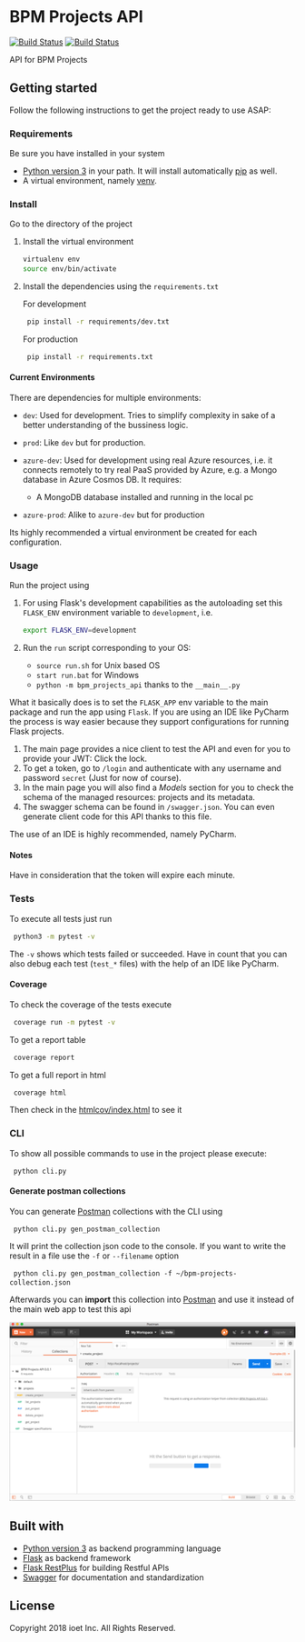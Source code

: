 BPM Projects API
================
[![Build Status](https://travis-ci.com/ioet/bpm-projects-api.svg?branch=master)](https://travis-ci.com/ioet/bpm-projects-api)
[![Build Status](https://dev.azure.com/ioet-bpm/bpm-projects-api/_apis/build/status/bpm-projects-api-Docker%20container-CI-CD)](https://dev.azure.com/ioet-bpm/bpm-projects-api/_build/latest?definitionId=7)

API for BPM Projects

## Getting started
Follow the following instructions to get the project ready to use ASAP:

### Requirements
Be sure you have installed in your system

- [Python version 3](https://www.python.org/download/releases/3.0/) in your path. It will install
automatically [pip](https://pip.pypa.io/en/stable/) as well.
- A virtual environment, namely [venv](https://docs.python.org/3/library/venv.html).

### Install
Go to the directory of the project
1. Install the virtual environment
    ```bash
    virtualenv env
    source env/bin/activate
    ```
1. Install the dependencies using the `requirements.txt`

   For development
    ```bash
     pip install -r requirements/dev.txt
    ```
   For production
    ```bash
     pip install -r requirements.txt
    ```

#### Current Environments
There are dependencies for multiple environments:
* `dev`: Used for development. Tries to simplify complexity in sake of a better understanding of
the bussiness logic.
* `prod`: Like `dev` but for production.
* `azure-dev`: Used for development using real Azure resources, i.e. it connects remotely to try 
real PaaS provided by Azure, e.g. a Mongo database in Azure Cosmos DB. It requires:
    - A MongoDB database installed and running in the local pc

* `azure-prod`: Alike to `azure-dev` but for production
    
Its highly recommended a virtual environment be created for each configuration.
    
### Usage

Run the project using 

1. For using Flask's development capabilities as the autoloading set this `FLASK_ENV` environment variable
    to `development`, i.e.
    
    ```bash
    export FLASK_ENV=development
    ```

1. Run the `run` script corresponding to your OS:

    * `source run.sh` for Unix based OS
    * `start run.bat` for Windows
    *  `python -m bpm_projects_api` thanks to the `__main__.py`

What it basically does is to set the `FLASK_APP` env variable to the main package and run the app using `Flask`.
If you are using an IDE like PyCharm the process is way easier because they support configurations for running Flask projects.

1. The main page provides a nice client to test the API and even  for you to provide your JWT: 
   Click the lock.
1. To get a token, go to `/login` and authenticate with any username and password `secret` (Just for now of course).
1. In the main page you will also find a *Models* section for you to check the schema of the managed resources:
   projects and its metadata.
1. The swagger schema can be found in `/swagger.json`. You can even generate client code for this API thanks to
   this file.  

The use of an IDE is highly recommended, namely PyCharm.

#### Notes
Have in consideration that the token will expire each minute.

### Tests

To execute all tests just run

```bash
 python3 -m pytest -v
```
The `-v` shows which tests failed or succeeded.
Have in count that you can also debug each test (`test_*` files) with the help of an IDE like PyCharm.

#### Coverage
To check the coverage of the tests execute

```bash
 coverage run -m pytest -v
```

To get a report table 

```bash
 coverage report
```

To get a full report in html
```bash
 coverage html
```
Then check in the [htmlcov/index.html](./htmlcov/index.html) to see it

### CLI

To show all possible commands to use in the project please execute:

```
 python cli.py
```

#### Generate postman collections
You can generate [Postman][postman_app] collections with the CLI using

```
 python cli.py gen_postman_collection
```
It will print the collection json code to the console. If you want to write the result in a file use the `-f` or
`--filename` option

```
 python cli.py gen_postman_collection -f ~/bpm-projects-collection.json
```

Afterwards you can **import** this collection into [Postman][postman_app] and use it instead of the main web app to 
test this api

<a href="">
  <img src="img/bpm-projects-postman-collection.png" title="After the postman collection is imported" />
</a>

## Built with
- [Python version 3](https://www.python.org/download/releases/3.0/) as backend programming language
- [Flask](http://flask.pocoo.org/) as backend framework
- [Flask RestPlus](https://flask-restplus.readthedocs.io/en/stable/) for building Restful APIs
- [Swagger](https://swagger.io/) for documentation and standardization 


## License

Copyright 2018 ioet Inc. All Rights Reserved.

[postman_app]: https://www.getpostman.com/apps